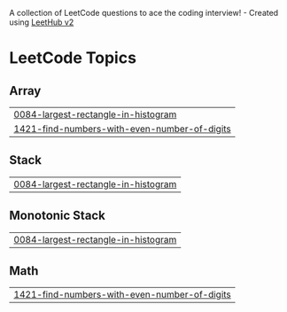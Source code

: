 A collection of LeetCode questions to ace the coding interview! - Created using [LeetHub v2](https://github.com/arunbhardwaj/LeetHub-2.0)
<!---LeetCode Topics Start-->
# LeetCode Topics
## Array
|  |
| ------- |
| [0084-largest-rectangle-in-histogram](https://github.com/aryan6098/leetcode/tree/master/0084-largest-rectangle-in-histogram) |
| [1421-find-numbers-with-even-number-of-digits](https://github.com/aryan6098/leetcode/tree/master/1421-find-numbers-with-even-number-of-digits) |
## Stack
|  |
| ------- |
| [0084-largest-rectangle-in-histogram](https://github.com/aryan6098/leetcode/tree/master/0084-largest-rectangle-in-histogram) |
## Monotonic Stack
|  |
| ------- |
| [0084-largest-rectangle-in-histogram](https://github.com/aryan6098/leetcode/tree/master/0084-largest-rectangle-in-histogram) |
## Math
|  |
| ------- |
| [1421-find-numbers-with-even-number-of-digits](https://github.com/aryan6098/leetcode/tree/master/1421-find-numbers-with-even-number-of-digits) |
<!---LeetCode Topics End-->